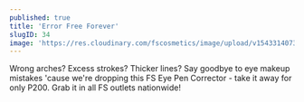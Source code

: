 ```yaml
---
published: true
title: 'Error Free Forever'
slugID: 34
image: 'https://res.cloudinary.com/fscosmetics/image/upload/v1543314073/EYE_PEN_CORRECTOR2.jpg'
---
```


Wrong arches? Excess strokes? Thicker lines? Say goodbye to eye makeup mistakes 'cause we're dropping this FS Eye Pen Corrector - take it away for only P200. Grab it in all FS outlets nationwide!

